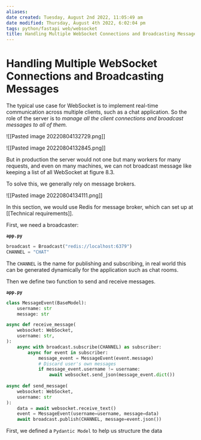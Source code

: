 ```yaml
---
aliases: 
date created: Tuesday, August 2nd 2022, 11:05:49 am
date modified: Thursday, August 4th 2022, 6:02:04 pm
tags: python/fastapi web/websocket 
title: Handling Multiple WebSocket Connections and Broadcasting Messages
---
```


# Handling Multiple WebSocket Connections and Broadcasting Messages

The typical use case for WebSocket is to implement real-time communication across multiple clients, such as a chat application. So the role of the server is to *manage all the client connections and broadcast messages to all of them.*

![[Pasted image 20220804132729.png]]

![[Pasted image 20220804132845.png]]

But in production the server would not one but many workers for many requests, and even on many machines, we can not broadcast message like keeping a list of all WebSocket at figure 8.3.

To solve this, we generally rely on message brokers.

![[Pasted image 20220804134111.png]]

In this section, we would use Redis for message broker, which can set up at [[Technical requirements]].

First, we need a broadcaster:

**`app.py`**

```python
broadcast = Broadcast("redis://localhost:6379")
CHANNEL = "CHAT"
```

The `CHANNEL` is the name for publishing and subscribing, in real world this can be generated dynamically for the application such as chat rooms.

Then we define two function to send and receive messages.

**`app.py`**

```python
class MessageEvent(BaseModel):
    username: str
    message: str

async def receive_message(
    websocket: WebSocket,
    username: str,
):
    async with broadcast.subscribe(CHANNEL) as subscriber:
        async for event in subscriber:
            message_event = MessageEvent(event.message)
            # Discard user's own messages
            if message_event.username != username:
                await websocket.send_json(message_event.dict())
                
async def send_message(
	websocket: WebSocket, 
	username: str
):
    data = await websocket.receive_text()
    event = MessageEvent(username=username, message=data)
    await broadcast.publish(CHANNEL, message=event.json())
```

First, we defined a `Pydantic Model` to help us structure the data
